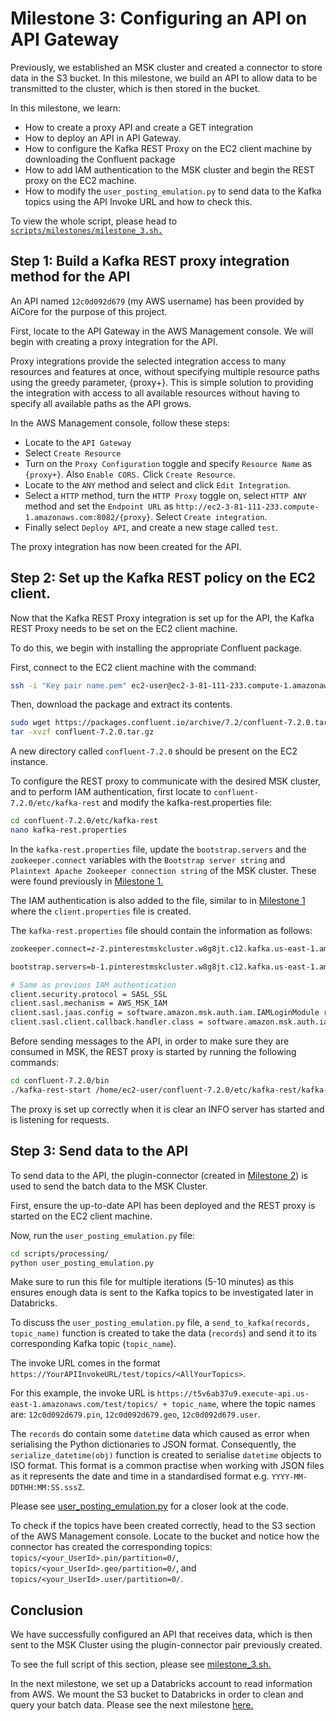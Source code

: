 # Milestone 3: Configuring an API on API Gateway

Previously, we established an MSK cluster and created a connector to store data in the S3 bucket. In this milestone, we build an API to allow data to be transmitted to the cluster, which is then stored in the bucket.

In this milestone, we learn:

- How to create a proxy API and create a GET integration
- How to deploy an API in API Gateway.
- How to configure the Kafka REST Proxy on the EC2 client machine by downloading the Confluent package
- How to add IAM authentication to the MSK cluster and begin the REST proxy on the EC2 machine.
- How to modify the `user_posting_emulation.py` to send data to the Kafka topics using the API Invoke URL and how to check this.

To view the whole script, please head to [`scripts/milestones/milestone_3.sh.`](../scripts/milestones/milestone_3.sh)

## Step 1: Build a Kafka REST proxy integration method for the API

An API named `12c0d092d679` (my AWS username) has been provided by AiCore for the purpose of this project.

First, locate to the API Gateway in the AWS Management console. We will begin with creating a proxy integration for the API.

Proxy integrations provide the selected integration access to many resources and features at once, without specifying multiple resource paths using the greedy parameter, {proxy+}. This is simple solution to providing the integration with access to all available resources without having to specify all available paths as the API grows.

In the AWS Management console, follow these steps:

- Locate to the `API Gateway`
- Select `Create Resource`
- Turn on the `Proxy Configuration` toggle and specify `Resource Name` as `{proxy+}`. Also `Enable CORS.` Click `Create Resource`.
- Locate to the `ANY` method and select and click `Edit Integration`.
- Select a `HTTP` method, turn the `HTTP Proxy` toggle on, select `HTTP ANY` method and set the `Endpoint URL` as `http://ec2-3-81-111-233.compute-1.amazonaws.com:8082/{proxy}`. Select `Create integration`.
- Finally select `Deploy API`, and create a new stage called `test`.

The proxy integration has now been created for the API.

## Step 2: Set up the Kafka REST policy on the EC2 client.

Now that the Kafka REST Proxy integration is set up for the API, the Kafka REST Proxy needs to be set on the EC2 client machine.

To do this, we begin with installing the appropriate Confluent package.

First, connect to the EC2 client machine with the command:

```bash
ssh -i "Key pair name.pem" ec2-user@ec2-3-81-111-233.compute-1.amazonaws.com
```

Then, download the package and extract its contents.

```bash
sudo wget https://packages.confluent.io/archive/7.2/confluent-7.2.0.tar.gz
tar -xvzf confluent-7.2.0.tar.gz
```

A new directory called `confluent-7.2.0` should be present on the EC2 instance.

To configure the REST proxy to communicate with the desired MSK cluster, and to perform IAM authentication, first locate to `confluent-7.2.0/etc/kafka-rest` and modify the kafka-rest.properties file:

```bash
cd confluent-7.2.0/etc/kafka-rest
nano kafka-rest.properties
```

In the `kafka-rest.properties` file, update the `bootstrap.servers` and the `zookeeper.connect` variables with the `Bootstrap server string` and `Plaintext Apache Zookeeper connection string` of the MSK cluster. These were found previously in [Milestone 1.](./milestone_1.md)

The IAM authentication is also added to the file, similar to in [Milestone 1](./milestone_1.md) where the `client.properties` file is created.

The `kafka-rest.properties` file should contain the information as follows:

```bash
zookeeper.connect=z-2.pinterestmskcluster.w8g8jt.c12.kafka.us-east-1.amazonaws.com:2181,z-1.pinterestmskcluster.w8g8jt.c12.kafka.us-east-1.amazonaws.com:2181,z-3.pinterestmskcluster.w8g8jt.c12.kafka.us-east-1.amazonaws.com:2181

bootstrap.servers=b-1.pinterestmskcluster.w8g8jt.c12.kafka.us-east-1.amazonaws.com:9098,b-3.pinterestmskcluster.w8g8jt.c12.kafka.us-east-1.amazonaws.com:9098,b-2.pinterestmskcluster.w8g8jt.c12.kafka.us-east-1.amazonaws.com:9098

# Same as previous IAM authentication
client.security.protocol = SASL_SSL
client.sasl.mechanism = AWS_MSK_IAM
client.sasl.jaas.config = software.amazon.msk.auth.iam.IAMLoginModule required awsRoleArn="arn:aws:iam::584739742957:role/12c0d092d679-ec2-access-role";
client.sasl.client.callback.handler.class = software.amazon.msk.auth.iam.IAMClientCallbackHandler
```

Before sending messages to the API, in order to make sure they are consumed in MSK, the REST proxy is started by running the following commands:

```bash
cd confluent-7.2.0/bin
./kafka-rest-start /home/ec2-user/confluent-7.2.0/etc/kafka-rest/kafka-rest.properties
```

The proxy is set up correctly when it is clear an INFO server has started and is listening for requests.

## Step 3: Send data to the API

To send data to the API, the plugin-connector (created in [Milestone 2](./milestone_2.md)) is used to send the batch data to the MSK Cluster.

First, ensure the up-to-date API has been deployed and the REST proxy is started on the EC2 client machine.

Now, run the `user_posting_emulation.py` file:

```bash
cd scripts/processing/
python user_posting_emulation.py
```

Make sure to run this file for multiple iterations (5-10 minutes) as this ensures enough data is sent to the Kafka topics to be investigated later in Databricks.

To discuss the `user_posting_emulation.py` file, a `send_to_kafka(records, topic_name)` function is created to take the data (`records`) and send it to its corresponding Kafka topic (`topic_name`).

The invoke URL comes in the format `https://YourAPIInvokeURL/test/topics/<AllYourTopics>`.

For this example, the invoke URL is `https://t5v6ab37u9.execute-api.us-east-1.amazonaws.com/test/topics/ + topic_name`, where the topic names are: `12c0d092d679.pin`, `12c0d092d679.geo`, `12c0d092d679.user`.

The `records` do contain some `datetime` data which caused as error when serialising the Python dictionaries to JSON format. Consequently, the `serialize_datetime(obj)` function is created to serialise `datetime` objects to ISO format. This format is a common practise when working with JSON files as it represents the date and time in a standardised format e.g. `YYYY-MM-DDTHH:MM:SS.sssZ`.

Please see [user_posting_emulation.py](../scripts/processing/user_posting_emulation.py) for a closer look at the code.

To check if the topics have been created correctly, head to the S3 section of the AWS Management console. Locate to the bucket and notice how the connector has created the corresponding topics: `topics/<your_UserId>.pin/partition=0/`, `topics/<your_UserId>.geo/partition=0/`, and `topics/<your_UserId>.user/partition=0/`.

## Conclusion

We have successfully configured an API that receives data, which is then sent to the MSK Cluster using the plugin-connector pair previously created.

To see the full script of this section, please see [milestone_3.sh.](../scripts/milestones/milestone_3.sh)

In the next milestone, we set up a Databricks account to read information from AWS. We mount the S3 bucket to Databricks in order to clean and query your batch data. Please see the next milestone [here.](./milestone_4.md)
